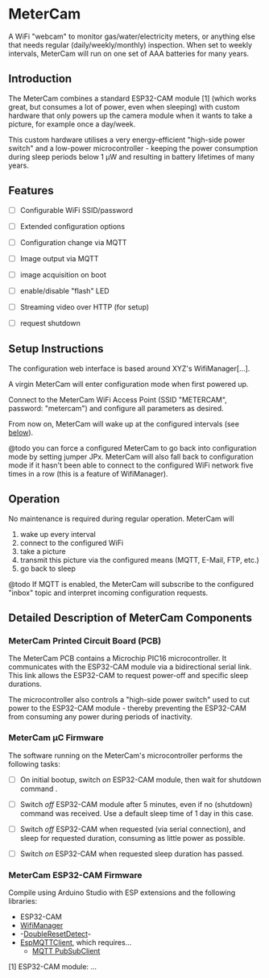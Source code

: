 # MeterCam

A WiFi "webcam" to monitor gas/water/electricity meters, or anything else that
needs regular (daily/weekly/monthly) inspection. When set to weekly intervals,
MeterCam will run on one set of AAA batteries for many years.


## Introduction

The MeterCam combines a standard ESP32-CAM module [1] (which works great, but
consumes a lot of power, even when sleeping) with custom hardware that only
powers up the camera module when it wants to take a picture, for example once
a day/week.

This custom hardware utilises a very energy-efficient "high-side power switch"
and a low-power microcontroller - keeping the power consumption during sleep
periods below 1 µW and resulting in battery lifetimes of many years.


## Features

- [ ] Configurable WiFi SSID/password
- [ ] Extended configuration options
- [ ] Configuration change via MQTT
- [ ] Image output via MQTT
- [ ] image acquisition on boot
- [ ] enable/disable "flash" LED
- [ ] Streaming video over HTTP (for setup)
- [ ] request shutdown


## Setup Instructions

The configuration web interface is based around XYZ's WifiManager[...].

A virgin MeterCam will enter configuration mode when first powered up.

Connect to the MeterCam WiFi Access Point (SSID "METERCAM", password:
"metercam") and configure all parameters as desired.

From now on, MeterCam will wake up at the configured intervals (see
[below](#operation)).

@todo you can force a configured MeterCam to go back into configuration mode
by setting jumper JPx. MeterCam will also fall back to configuration mode if
it hasn't been able to connect to the configured WiFi network five times in a
row (this is a feature of WifiManager).


## Operation

No maintenance is required during regular operation. MeterCam will

 1. wake up every interval
 2. connect to the configured WiFi
 3. take a picture
 4. transmit this picture via the configured means (MQTT, E-Mail, FTP, etc.)
 5. go back to sleep

@todo If MQTT is enabled, the MeterCam will subscribe to the configured "inbox" topic
and interpret incoming configuration requests.

## Detailed Description of MeterCam Components

### MeterCam Printed Circuit Board (PCB)

The MeterCam PCB contains a Microchip PIC16 microcontroller. It communicates
with the ESP32-CAM module via a bidirectional serial link. This link allows the
ESP32-CAM to request power-off and specific sleep durations.

The microcontroller also controls a "high-side power switch" used to cut power
to the ESP32-CAM module - thereby preventing the ESP32-CAM from consuming any
power during periods of inactivity.


### MeterCam µC Firmware

The software running on the MeterCam's microcontroller performs the following
tasks:

 - [ ] On initial bootup, switch *on* ESP32-CAM module, then wait for shutdown
   command .
 - [ ] Switch *off* ESP32-CAM module after 5 minutes, even if no
   (shutdown) command was received. Use a default sleep time of 1 day in this
   case.
 - [ ] Switch *off* ESP32-CAM when requested (via serial connection), and sleep
   for requested duration, consuming as little power as possible.
 - [ ] Switch *on* ESP32-CAM when requested sleep duration has passed.


### MeterCam ESP32-CAM Firmware

Compile using Arduino Studio with ESP extensions and the following libraries:
 - ESP32-CAM
 - [WifiManager](https://github.com/tzapu/WiFiManager)
 - -[DoubleResetDetect](https://github.com/jenscski/DoubleResetDetect)-
 - [EspMQTTClient](https://github.com/plapointe6/EspMQTTClient), which requires...
   - [MQTT PubSubClient](https://github.com/knolleary/pubsubclient)



[1] ESP32-CAM module: ...
